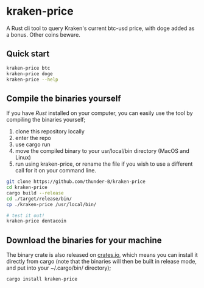 # kraken-price
A Rust cli tool to query Kraken's current btc-usd price, with doge added as a bonus. Other coins beware.

## Quick start
```bash
kraken-price btc
kraken-price doge
kraken-price --help
```

## Compile the binaries yourself
If you have _Rust_ installed on your computer, you can easily use the tool by compiling the binaries yourself;
1. clone this repository locally
2. enter the repo
3. use cargo run
4. move the compiled binary to your usr/local/bin directory (MacOS and Linux)
5. run using kraken-price, or rename the file if you wish to use a different call for it on your command line.

```bash
git clone https://github.com/thunder-B/kraken-price
cd kraken-price
cargo build --release
cd ./target/release/bin/
cp ./kraken-price /usr/local/bin/

# test it out!
kraken-price dentacoin
```

## Download the binaries for your machine
The binary crate is also released on [crates.io](crates.io), which means you can install it directly from cargo (note that the binaries will then be built in release mode, and put into your ~/.cargo/bin/ directory);
```bash
cargo install kraken-price
```